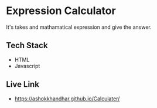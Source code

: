 # Expression Calculator
It's takes and mathamatical expression and give the answer. 

## Tech Stack

- HTML
- Javascript

## Live Link

- https://ashokkhandhar.github.io/Calculater/
